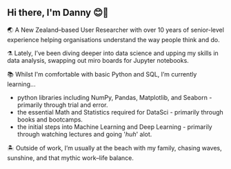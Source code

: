 ## Hi there, I'm Danny 😊🤙


🌏 A New Zealand–based User Researcher with over 10 years of senior-level experience helping organisations understand the way people think and do.

⚗ Lately, I’ve been diving deeper into data science and upping my skills in data analysis, swapping out miro boards for Jupyter notebooks.

📚 Whilst I'm comfortable with basic Python and SQL, I’m currently learning...
- python libraries including NumPy, Pandas, Matplotlib, and Seaborn - primarily through trial and error.
- the essential Math and Statistics required for DataSci - primarily through books and bootcamps.
- the initial steps into Machine Learning and Deep Learning - primarily through watching lectures and going '_huh_' alot. 

🏝 Outside of work, I’m usually at the beach with my family, chasing waves, sunshine, and that mythic work–life balance.
